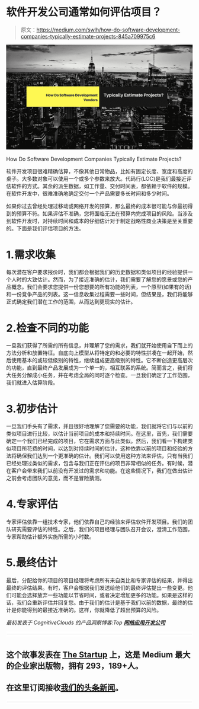 # 软件开发公司通常如何评估项目？

> 原文：<https://medium.com/swlh/how-do-software-development-companies-typically-estimate-projects-845a709975c6>

![](img/c64b033ca3301e877ce51827626a39cf.png)

How Do Software Development Companies Typically Estimate Projects?

软件开发项目很难精确估算，不像其他日常物品，比如有固定长度、宽度和高度的桌子。大多数对象可以使用一个或多个参数来放大。代码行(LOC)是我们最接近评估软件的方式。其余的派生数据，如工作量、交付时间表，都依赖于软件的规模。在软件开发中，很难准确地确定交付一个产品需要多长时间和多少时间。

如果你过去曾经处理过移动或网络开发的预算，那么最终的成本很可能与你最初得到的预算不符。如果评估不准确，您将面临无法在预算内完成项目的风险。当涉及到软件开发时，对持续时间和成本的仔细估计对于制定战略性商业决策是至关重要的。下面是我们评估项目的方法。

# 1.需求收集

每次潜在客户要求报价时，我们都会根据我们的历史数据和类似项目的经验提供一个人时的大致估计。然而，为了接近准确的估计，我们需要了解您的愿景或您的产品概念。我们会要求您提供一份您想要的所有功能的列表，一个原型(如果有的话)和一份竞争产品的列表。这一信息收集过程需要一些时间，但结果是，我们将能够正式确定我们潜在工作的范围，从而达到更现实的估计。

# 2.检查不同的功能

一旦我们获得了所需的所有信息，并理解了您的需求，我们就开始使用自下而上的方法分析和放置特征。自底向上模型从将特定的和必要的特性拼凑在一起开始，然后使用基本的或较低级别的特性，继续组成更高级别的特性。它不断创造更高层次的功能，直到最终产品发展成为一个单一的，相互联系的系统。简而言之，我们将大任务分解成小任务，并在考虑全局的同时逐个检查。一旦我们确定了工作范围，我们就进入估算阶段。

# 3.初步估计

一旦我们手头有了需求，并且很好地理解了您需要的功能，我们就将它们与以前的类似项目进行比较，以估计当前项目的成本和持续时间。在这里，首先，我们需要确定一个我们已经完成的项目，它在需求方面与此类似。然后，我们看一下构建类似项目所花费的时间，以达到对持续时间的估计。这种依靠以前的项目和经验的方法将确保我们达到一个更准确的估计。我们可以使用这种方法来评估，只有当我们已经处理过类似的需求，包含与我们正在评估的项目非常相似的任务。有时候，潜在客户会带来我们以前没有开发过的需求和功能。在这些情况下，我们在做出估计之前会考虑团队的意见，而不是冒险猜测。

# 4.专家评估

专家评估依靠一组技术专家，他们依靠自己的经验来评估软件开发项目。我们的团队研究需要评估的特性。之后，我们的项目经理与团队召开会议，澄清工作范围，专家帮助估计额外实施所需的小时数。

# 5.最终估计

最后，分配给你的项目的项目经理将考虑所有来自类比和专家评估的结果，并得出最终的评估结果。有时，客户会根据我们发送给他们的最终评估提出一些变更。他们可能会选择放弃一些功能以节省时间，或者决定增加更多的功能。如果是这样的话，我们会重新评估并回复您。由于我们的估计是基于我们以前的数据，最终的估计是你能得到的最接近准确的。这样，你就降低了超出预算的风险。

*最初发表于 CognitiveClouds 的产品洞察博客:Top* [***网络应用开发公司***](https://www.cognitiveclouds.com/custom-software-development-services/web-application-development-company)

![](img/731acf26f5d44fdc58d99a6388fe935d.png)

## 这个故事发表在 [The Startup](https://medium.com/swlh) 上，这是 Medium 最大的企业家出版物，拥有 293，189+人。

## 在这里订阅接收[我们的头条新闻](http://growthsupply.com/the-startup-newsletter/)。

![](img/731acf26f5d44fdc58d99a6388fe935d.png)